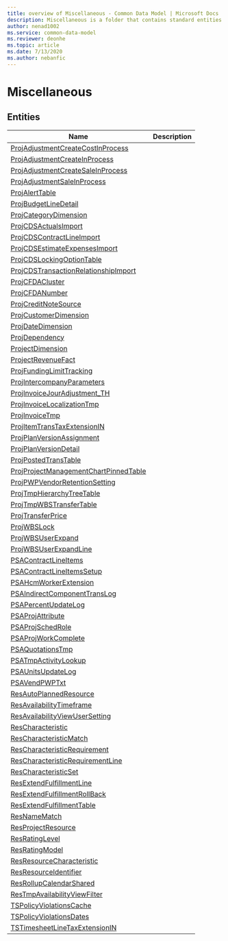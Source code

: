 ```yaml
---
title: overview of Miscellaneous - Common Data Model | Microsoft Docs
description: Miscellaneous is a folder that contains standard entities related to the Common Data Model.
author: nenad1002
ms.service: common-data-model
ms.reviewer: deonhe
ms.topic: article
ms.date: 7/13/2020
ms.author: nebanfic
---
```


# Miscellaneous


## Entities

|Name|Description|
|---|---|
|[ProjAdjustmentCreateCostInProcess](ProjAdjustmentCreateCostInProcess.md)||
|[ProjAdjustmentCreateInProcess](ProjAdjustmentCreateInProcess.md)||
|[ProjAdjustmentCreateSaleInProcess](ProjAdjustmentCreateSaleInProcess.md)||
|[ProjAdjustmentSaleInProcess](ProjAdjustmentSaleInProcess.md)||
|[ProjAlertTable](ProjAlertTable.md)||
|[ProjBudgetLineDetail](ProjBudgetLineDetail.md)||
|[ProjCategoryDimension](ProjCategoryDimension.md)||
|[ProjCDSActualsImport](ProjCDSActualsImport.md)||
|[ProjCDSContractLineImport](ProjCDSContractLineImport.md)||
|[ProjCDSEstimateExpensesImport](ProjCDSEstimateExpensesImport.md)||
|[ProjCDSLockingOptionTable](ProjCDSLockingOptionTable.md)||
|[ProjCDSTransactionRelationshipImport](ProjCDSTransactionRelationshipImport.md)||
|[ProjCFDACluster](ProjCFDACluster.md)||
|[ProjCFDANumber](ProjCFDANumber.md)||
|[ProjCreditNoteSource](ProjCreditNoteSource.md)||
|[ProjCustomerDimension](ProjCustomerDimension.md)||
|[ProjDateDimension](ProjDateDimension.md)||
|[ProjDependency](ProjDependency.md)||
|[ProjectDimension](ProjectDimension.md)||
|[ProjectRevenueFact](ProjectRevenueFact.md)||
|[ProjFundingLimitTracking](ProjFundingLimitTracking.md)||
|[ProjIntercompanyParameters](ProjIntercompanyParameters.md)||
|[ProjInvoiceJourAdjustment_TH](ProjInvoiceJourAdjustment_TH.md)||
|[ProjInvoiceLocalizationTmp](ProjInvoiceLocalizationTmp.md)||
|[ProjInvoiceTmp](ProjInvoiceTmp.md)||
|[ProjItemTransTaxExtensionIN](ProjItemTransTaxExtensionIN.md)||
|[ProjPlanVersionAssignment](ProjPlanVersionAssignment.md)||
|[ProjPlanVersionDetail](ProjPlanVersionDetail.md)||
|[ProjPostedTransTable](ProjPostedTransTable.md)||
|[ProjProjectManagementChartPinnedTable](ProjProjectManagementChartPinnedTable.md)||
|[ProjPWPVendorRetentionSetting](ProjPWPVendorRetentionSetting.md)||
|[ProjTmpHierarchyTreeTable](ProjTmpHierarchyTreeTable.md)||
|[ProjTmpWBSTransferTable](ProjTmpWBSTransferTable.md)||
|[ProjTransferPrice](ProjTransferPrice.md)||
|[ProjWBSLock](ProjWBSLock.md)||
|[ProjWBSUserExpand](ProjWBSUserExpand.md)||
|[ProjWBSUserExpandLine](ProjWBSUserExpandLine.md)||
|[PSAContractLineItems](PSAContractLineItems.md)||
|[PSAContractLineItemsSetup](PSAContractLineItemsSetup.md)||
|[PSAHcmWorkerExtension](PSAHcmWorkerExtension.md)||
|[PSAIndirectComponentTransLog](PSAIndirectComponentTransLog.md)||
|[PSAPercentUpdateLog](PSAPercentUpdateLog.md)||
|[PSAProjAttribute](PSAProjAttribute.md)||
|[PSAProjSchedRole](PSAProjSchedRole.md)||
|[PSAProjWorkComplete](PSAProjWorkComplete.md)||
|[PSAQuotationsTmp](PSAQuotationsTmp.md)||
|[PSATmpActivityLookup](PSATmpActivityLookup.md)||
|[PSAUnitsUpdateLog](PSAUnitsUpdateLog.md)||
|[PSAVendPWPTxt](PSAVendPWPTxt.md)||
|[ResAutoPlannedResource](ResAutoPlannedResource.md)||
|[ResAvailabilityTimeframe](ResAvailabilityTimeframe.md)||
|[ResAvailabilityViewUserSetting](ResAvailabilityViewUserSetting.md)||
|[ResCharacteristic](ResCharacteristic.md)||
|[ResCharacteristicMatch](ResCharacteristicMatch.md)||
|[ResCharacteristicRequirement](ResCharacteristicRequirement.md)||
|[ResCharacteristicRequirementLine](ResCharacteristicRequirementLine.md)||
|[ResCharacteristicSet](ResCharacteristicSet.md)||
|[ResExtendFulfillmentLine](ResExtendFulfillmentLine.md)||
|[ResExtendFulfillmentRollBack](ResExtendFulfillmentRollBack.md)||
|[ResExtendFulfillmentTable](ResExtendFulfillmentTable.md)||
|[ResNameMatch](ResNameMatch.md)||
|[ResProjectResource](ResProjectResource.md)||
|[ResRatingLevel](ResRatingLevel.md)||
|[ResRatingModel](ResRatingModel.md)||
|[ResResourceCharacteristic](ResResourceCharacteristic.md)||
|[ResResourceIdentifier](ResResourceIdentifier.md)||
|[ResRollupCalendarShared](ResRollupCalendarShared.md)||
|[ResTmpAvailabilityViewFilter](ResTmpAvailabilityViewFilter.md)||
|[TSPolicyViolationsCache](TSPolicyViolationsCache.md)||
|[TSPolicyViolationsDates](TSPolicyViolationsDates.md)||
|[TSTimesheetLineTaxExtensionIN](TSTimesheetLineTaxExtensionIN.md)||
